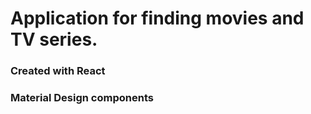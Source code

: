 # Application for finding movies and TV series.
### Created with React
### Material Design components
